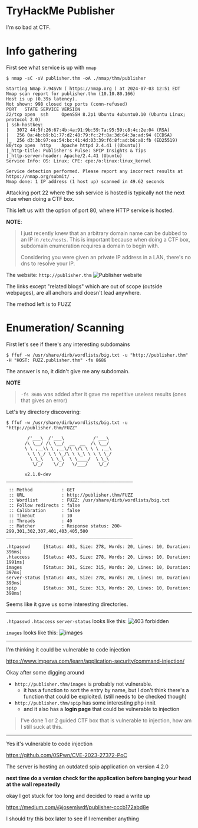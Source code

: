 # TryHackMe Publisher

I'm so bad at CTF.

# Info gathering

First see what service is up with `nmap`
```
$ nmap -sC -sV publisher.thm -oA ./nmap/thm/publisher

Starting Nmap 7.94SVN ( https://nmap.org ) at 2024-07-03 12:51 EDT
Nmap scan report for publisher.thm (10.10.80.166)
Host is up (0.39s latency).
Not shown: 998 closed tcp ports (conn-refused)
PORT   STATE SERVICE VERSION
22/tcp open  ssh     OpenSSH 8.2p1 Ubuntu 4ubuntu0.10 (Ubuntu Linux; protocol 2.0)
| ssh-hostkey: 
|   3072 44:5f:26:67:4b:4a:91:9b:59:7a:95:59:c8:4c:2e:04 (RSA)
|   256 0a:4b:b9:b1:77:d2:48:79:fc:2f:8a:3d:64:3a:ad:94 (ECDSA)
|_  256 d3:3b:97:ea:54:bc:41:4d:03:39:f6:8f:ad:b6:a0:fb (ED25519)
80/tcp open  http    Apache httpd 2.4.41 ((Ubuntu))
|_http-title: Publisher's Pulse: SPIP Insights & Tips
|_http-server-header: Apache/2.4.41 (Ubuntu)
Service Info: OS: Linux; CPE: cpe:/o:linux:linux_kernel

Service detection performed. Please report any incorrect results at https://nmap.org/submit/ .
Nmap done: 1 IP address (1 host up) scanned in 49.62 seconds
```

Attacking port 22 where the ssh service is hosted is typically not the next clue when doing a CTF box.

This left us with the option of port 80, where HTTP service is hosted.

**NOTE**:
> I just recently knew that an arbitrary domain name can be dubbed to an IP in `/etc/hosts`. This is important because when doing a CTF box, subdomain enumeration requires a domain to begin with.
>
> Considering you were given an private IP address in a LAN, there's no dns to resolve your IP.

The website: `http://publisher.thm`
![Publisher website](attachments/thm-publisher/main-webpage.png)

The links except "related blogs" which are out of scope (outside webpages), are all anchors and doesn't lead anywhere.

The method left is to FUZZ

# Enumeration/ Scanning

First let's see if there's any interesting subdomains
```
$ ffuf -w /usr/share/dirb/wordlists/big.txt -u "http://publisher.thm" -H "HOST: FUZZ.publisher.thm" -fs 8686
```

The answer is no, it didn't give me any subdomain.

**NOTE**
> `-fs 8686` was added after it gave me repetitive useless results (ones that gives an error)


Let's try directory discovering:
```
$ ffuf -w /usr/share/dirb/wordlists/big.txt -u "http://publisher.thm/FUZZ"

        /'___\  /'___\           /'___\       
       /\ \__/ /\ \__/  __  __  /\ \__/       
       \ \ ,__\\ \ ,__\/\ \/\ \ \ \ ,__\      
        \ \ \_/ \ \ \_/\ \ \_\ \ \ \ \_/      
         \ \_\   \ \_\  \ \____/  \ \_\       
          \/_/    \/_/   \/___/    \/_/       

       v2.1.0-dev
________________________________________________

 :: Method           : GET
 :: URL              : http://publisher.thm/FUZZ
 :: Wordlist         : FUZZ: /usr/share/dirb/wordlists/big.txt
 :: Follow redirects : false
 :: Calibration      : false
 :: Timeout          : 10
 :: Threads          : 40
 :: Matcher          : Response status: 200-299,301,302,307,401,403,405,500
________________________________________________

.htpasswd     [Status: 403, Size: 278, Words: 20, Lines: 10, Duration: 396ms]
.htaccess     [Status: 403, Size: 278, Words: 20, Lines: 10, Duration: 1991ms]
images        [Status: 301, Size: 315, Words: 20, Lines: 10, Duration: 397ms]
server-status [Status: 403, Size: 278, Words: 20, Lines: 10, Duration: 393ms]
spip          [Status: 301, Size: 313, Words: 20, Lines: 10, Duration: 398ms]
```

Seems like it gave us some interesting directories.

---

`.htpasswd` `.htaccess` `server-status` looks like this:
![403 forbidden](attachments/thm-publisher/htaccess.png)

`images` looks like this:
![images](attachments/thm-publisher/images.png)

---
I'm thinking it could be vulnerable to code injection

https://www.imperva.com/learn/application-security/command-injection/

Okay after some digging around 
- `http://publisher.thm/images` is probably not vulnerable.
  - it has a function to sort the entry by name, but I don't think there's a function that could be exploited. (still needs to be checked though)
- `http://publisher.thm/spip` has some interesting php innit
  - and it also has a **login page** that could be vulnerable to injection

> I've done 1 or 2 guided CTF box that is vulnerable to injection, how am I still suck at this.

---

Yes it's vulnerable to code injection

https://github.com/0SPwn/CVE-2023-27372-PoC

The server is hosting an outdated spip application on version 4.2.0

**next time do a version check for the application before banging your head at the wall repeatedly**

okay I got stuck for too long and decided to read a write up

https://medium.com/@josemlwdf/publisher-cccb172abd8e


I should try this box later to see if I remember anything